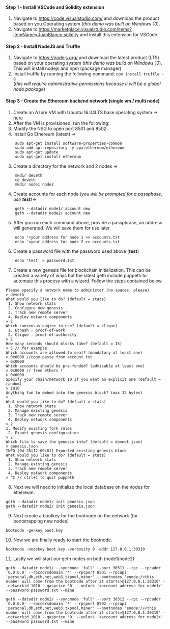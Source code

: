 #### Step 1 - Install VSCode and Solidity extension
1. Navigate to https://code.visualstudio.com/ and download the product based on you Operating system (*this demo was built on Windows 10*).
2. Navigate to https://marketplace.visualstudio.com/items?itemName=JuanBlanco.solidity and install this extension for VSCode.

#### Step 2 - Install NodeJS and Truffle
1. Navigate to https://nodejs.org/ and download the latest product (LTS) based on your operating system (*this demo was build on Windows 10*).  This will install nodejs and npm (package manager)
2. Install truffle by running the following command: `npm install truffle -g` 
<br/>(*this will require administrative permissions because it will be a global node package*)

#### Step 3 - Create the Ethereum backend network (single vm / multi node)
1. Create an Azure VM with Ubuntu 16.04LTS base operating system -> [here](https://portal.azure.com/#create/Canonical.UbuntuServer1604LTS-ARM)
2. After the VM is provisioned, run the following:
  1. Modify the NSG to open port 8501 and 8502.
  2. Install Go Ethereum (latest) ->
```
    sudo apt-get install software-properties-common
    sudo add-apt-repository -y ppa:ethereum/ethereum
    sudo apt-get update
    sudo apt-get install ethereum
```
  3. Create a directory for the network and 2 nodes -> 
```
    mkdir deveth
    cd deveth
    mkdir node1 node2
```
  4. Create accounts for each node (*you will be prompted for a passphase, use **test**)*->
```
    geth --datadir node1/ account new
    geth --datadir node2/ account new
```
  5. After you run each command above, provide a passphrase, an address will generated.  We will save them for use later.
``` 
    echo '<your address for node 1 >> accounts.txt
    echo '<your address for node 2 >> accounts.txt
```
  6. Create a password file with the password used above (**test**)
```
    echo 'test' > password.txt
```
  7. Create a new genesis file for blockchain initialization.  This can be created a variety of ways but the latest geth include puppeth to automate this process with a wizard.  Follow the steps contained below.
```
Please specify a network name to administer (no spaces, please)
> deveth
What would you like to do? (default = stats)
 1. Show network stats
 2. Configure new genesis
 3. Track new remote server
 4. Deploy network components
> 2
Which consensus engine to use? (default = clique)
 1. Ethash - proof-of-work
 2. Clique - proof-of-authority
> 2
How many seconds should blocks take? (default = 15)
> 5 // for example
Which accounts are allowed to seal? (mandatory at least one)
> 0x0000 //copy paste from account.txt 
> 0x0000
Which accounts should be pre-funded? (advisable at least one)
> 0x0000 // free ethers !
> 0x0000
Specify your chain/network ID if you want an explicit one (default = random)
> 1010 
Anything fun to embed into the genesis block? (max 32 bytes)
>
What would you like to do? (default = stats)
 1. Show network stats
 2. Manage existing genesis
 3. Track new remote server
 4. Deploy network components
> 2
1. Modify existing fork rules
 2. Export genesis configuration
> 2
Which file to save the genesis into? (default = devnet.json)
> genesis.json
INFO [04-28|12:00:01] Exported existing genesis block
What would you like to do? (default = stats)
 1. Show network stats
 2. Manage existing genesis
 3. Track new remote server
 4. Deploy network components
> ^C // ctrl+C to quit puppeth
```
  8. Next we will need to initialize the local database on the nodes for ethereum.
```
geth --datadir node1/ init genesis.json
geth --datadir node2/ init genesis.json
```
  9. Next create a bootkey for the bootnode on the network (for bootstrapping new nodes)
```
bootnode -genkey boot.key
```
  10. Now we are finally ready to start the bootnode.
``` 
bootnode -nodekey boot.key -verbosity 9 -addr 127.0.0.1:30310
```
  11. Lastly we will start our geth nodes on both (node1/node2)
```
geth --datadir node1/ --syncmode 'full' --port 30311 --rpc --rpcaddr '0.0.0.0' --rpccorsdomain '*' --rpcport 8501 --rpcapi 'personal,db,eth,net,web3,txpool,miner' --bootnodes 'enode:/<this number will come from the bootnode after it starts>@127.0.0.1:30310' --networkid 1010 --gasprice '0' --unlock '<account address for node1>' --password password.txt --mine

geth --datadir node2/ --syncmode 'full' --port 30312 --rpc --rpcaddr '0.0.0.0' --rpccorsdomain '*' --rpcport 8502 --rpcapi 'personal,db,eth,net,web3,txpool,miner' --bootnodes 'enode://<this number will come from the bootnode after it starts>@127.0.0.1:30310' --networkid 1010 --gasprice '0' --unlock '<account address for node2>' --password password.txt --mine
```